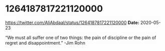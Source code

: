 # 1264187817221120000
https://twitter.com/AliAbdaal/status/1264187817221120000
**Date:** 2020-05-23

“We must all suffer one of two things: the pain of discipline or the pain of regret and disappointment.” -Jim Rohn
